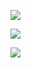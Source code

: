 ![](https://komarev.com/ghpvc/?username=felix1251&label=Profile%20views&color=0e75b6&style=flat)

![](https://github-readme-stats.vercel.app/api?username=felix1251&show_icons=true&hide=contribs,issues&include_all_commits=true&count_private=true)

![](https://github-readme-stats.vercel.app/api/top-langs?username=felix1251&layout=compact&&langs_count=40&hide=html&count_private=true)

